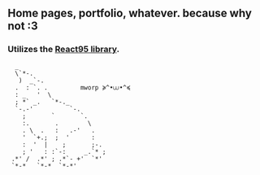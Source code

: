 ## Home pages, portfolio, whatever. because why not :3
### Utilizes the [React95 library](https://github.com/React95/React95).

```
  _                        
  \`*-.                    
   )  _`-.                 
  .  : `. .         mworp ≽^•⩊•^≼       
  : _   '  \               
  ; *` _.   `*-._          
  `-.-'          `-.       
    ;       `       `.     
    :.       .        \    
    . \  .   :   .-'   .   
    '  `+.;  ;  '      :   
    :  '  |    ;       ;-. 
    ; '   : :`-:     _.`* ;
 .*' /  .*' ; .*`- +'  `*' 
 `*-*   `*-*  `*-*'       

```
